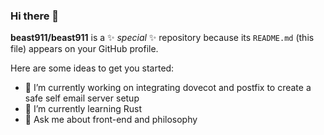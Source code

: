 ### Hi there 👋


**beast911/beast911** is a ✨ _special_ ✨ repository because its `README.md` (this file) appears on your GitHub profile.

Here are some ideas to get you started:

- 🔭 I’m currently working on integrating dovecot and postfix to create a safe self email server setup
- 🌱 I’m currently learning Rust
- 💬 Ask me about front-end and philosophy

